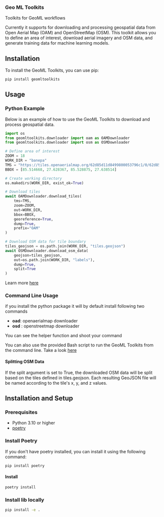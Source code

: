 ### Geo ML Toolkits 

Toolkits for GeoML workflows 

Currently it supports for downloading and processing geospatial data from Open Aerial Map (OAM) and OpenStreetMap (OSM). This toolkit allows you to define an area of interest, download aerial imagery and OSM data, and generate training data for machine learning models.

## Installation

To install the GeoML Toolkits, you can use pip:

```sh
pip install geomltoolkits
```

## Usage
### Python Example 

Below is an example of how to use the GeoML Toolkits to download and process geospatial data.

```python
import os
from geomltoolkits.downloader import oam as OAMDownloader
from geomltoolkits.downloader import osm as OSMDownloader

# Define area of interest
ZOOM = 18
WORK_DIR = "banepa"
TMS = "https://tiles.openaerialmap.org/62d85d11d8499800053796c1/0/62d85d11d8499800053796c2/{z}/{x}/{y}"
BBOX = [85.514668, 27.628367, 85.528875, 27.638514]

# Create working directory
os.makedirs(WORK_DIR, exist_ok=True)

# Download tiles
await OAMDownloader.download_tiles(
    tms=TMS,
    zoom=ZOOM,
    out=WORK_DIR,
    bbox=BBOX,
    georeference=True,
    dump=True,
    prefix="OAM"
)

# Download OSM data for tile boundary
tiles_geojson = os.path.join(WORK_DIR, "tiles.geojson")
await OSMDownloader.download_osm_data(
    geojson=tiles_geojson,
    out=os.path.join(WORK_DIR, "labels"),
    dump=True,
    split=True
)
```
Learn more [here](./example_usage.ipynb) 

### Command Line Usage
if you install the python package it will by default install following two commands 

- **oad**: openaerialmap downloader
- **osd** : openstreetmap downloader

You can see the helper function and shoot your command
   
You can also use the provided Bash script to run the GeoML Toolkits from the command line. 
Take a look [here](./run.sh)

#### Splitting OSM Data

If the split argument is set to True, the downloaded OSM data will be split based on the tiles defined in tiles.geojson. Each resulting GeoJSON file will be named according to the tile's x, y, and z values.

## Installation and Setup

### Prerequisites

- Python 3.10 or higher
- [poetry](https://python-poetry.org/) 

### Install Poetry

If you don't have poetry installed, you can install it using the following command:

```bash
pip install poetry
```

#### Install 
```bash
poetry install
```

### Install lib locally 
```bash
pip install -e . 
``` 

